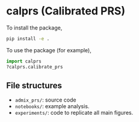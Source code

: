 # calprs (Calibrated PRS)

To install the package,
```bash
pip install -e .
```

To use the package (for example),
```python
import calprs
?calprs.calibrate_prs
```
## File structures

- `admix_prs/`: source code
- `notebooks/`: example analysis.
- `experiments/`: code to replicate all main figures.
